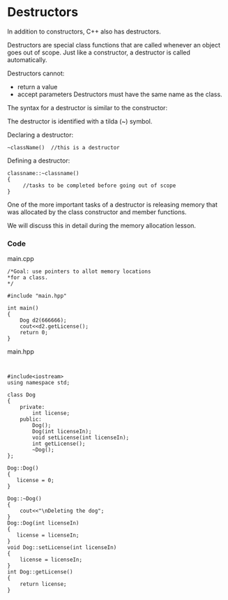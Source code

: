 # Destructors

In addition to constructors, C++ also has destructors.

Destructors are special class functions that are called whenever an object goes out of scope. Just like a constructor, a destructor is called automatically.

Destructors cannot:

   - return a value
   - accept parameters
Destructors must have the same name as the class.

The syntax for a destructor is similar to the constructor:

The destructor is identified with a tilda (~) symbol.

Declaring a destructor:
```
~className()  //this is a destructor
```

Defining a destructor:
```
classname::~classname()
{
     //tasks to be completed before going out of scope
}
```
One of the more important tasks of a destructor is releasing memory that was allocated by the class constructor and member functions.

We will discuss this in detail during the memory allocation lesson.


### Code 

main.cpp

```
/*Goal: use pointers to allot memory locations
*for a class. 
*/

#include "main.hpp"

int main()
{
    Dog d2(666666);
    cout<<d2.getLicense();
    return 0;
}
```

main.hpp

```


#include<iostream>
using namespace std;

class Dog
{
    private:
        int license;
    public:
        Dog();
        Dog(int licenseIn);
        void setLicense(int licenseIn);
        int getLicense();
        ~Dog();
};

Dog::Dog()
{
   license = 0;
}

Dog::~Dog()
{
    cout<<"\nDeleting the dog";
}
Dog::Dog(int licenseIn)
{
   license = licenseIn; 
}
void Dog::setLicense(int licenseIn)
{
    license = licenseIn;
}
int Dog::getLicense()
{
    return license;
}
```
